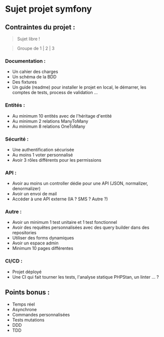 # Sujet projet symfony

## Contraintes du projet : 

> Sujet libre !

> Groupe de 1 | 2 | 3

### Documentation :

- Un cahier des charges
- Un schéma de la BDD
- Des fixtures 
- Un guide (readme) pour installer le projet en local, le démarrer, les comptes de tests, process de validation ...

### Entités :
- Au minimum 10 entités avec de l'héritage d'entité
- Au minimum 2 relations ManyToMany
- Au minimum 8 relations OneToMany

### Sécurité :
- Une authentification sécurisée
- Au moins 1 voter personnalisé 
- Avoir 3 rôles différents pour les permissions

### API :
- Avoir au moins un controller dédie pour une API (JSON, normalizer, denormalizer)
- Avoir un envoi de mail
- Accéder à une API externe (IA ? SMS ? Autre ?)

### Autre : 
- Avoir un minimum 1 test unitaire et 1 test fonctionnel 
- Avoir des requêtes personnalisées avec des query builder dans des repositories
- Utiliser des forms dynamiques
- Avoir un espace admin
- Minimum 10 pages différentes

### CI/CD : 
- Projet déployé
- Une CI qui fait tourner les tests, l'analyse statique PHPStan, un linter ... ?

## Points bonus : 

- Temps réel
- Asynchrone
- Commandes personnalisées
- Tests mutations
- DDD
- TDD
